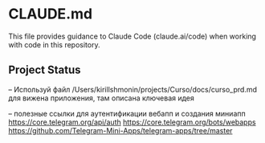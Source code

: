# CLAUDE.md

This file provides guidance to Claude Code (claude.ai/code) when working with code in this repository.

## Project Status

– Используй файл /Users/kirillshmonin/projects/Curso/docs/curso_prd.md для вижена приложения, там описана ключевая идея


– полезные ссылки для аутентификации вебапп и создания миниапп
https://core.telegram.org/api/auth
https://core.telegram.org/bots/webapps
https://github.com/Telegram-Mini-Apps/telegram-apps/tree/master
